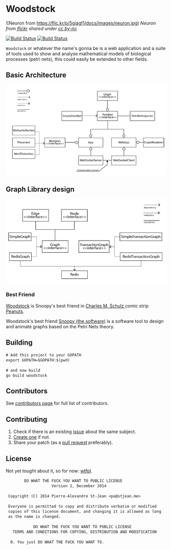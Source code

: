 # Woodstock

![Neuron from https://flic.kr/p/5giagf](docs/images/neuron.jpg)
_Neuron from [flickr](https://flic.kr/p/5giagf) shared under [cc by-nc](https://creativecommons.org/licenses/by-nc/2.0/)_

[![Build Status](https://travis-ci.org/criusmq/woodstock.svg?branch=master)](https://travis-ci.org/criusmq/woodstock)
[![Build Status](https://drone.io/github.com/criusmq/woodstock/status.png)](https://drone.io/github.com/criusmq/woodstock/latest)

`Woodstock` or whatever the name's gonna be is a web application and a suite of tools
used to show and analyse mathematical models of biological processes (petri nets), this could easily
be extended to other fields.

## Basic Architecture

![Basic Architecture Design](docs/basicuml.png)

## Graph Library design

![Basic Architecture Design](https://raw.githubusercontent.com/criusmq/woodstock/master/docs/graphuml.png)


### Best Friend

[Woodstock](https://en.wikipedia.org/wiki/Woodstock_(Peanuts)) is Snoopy's best friend in [Charles M. Schulz ](https://en.wikipedia.org/wiki/Charles_M._Schulz) comic strip [Peanuts](https://en.wikipedia.org/wiki/Peanuts). 

Woodstock's best friend [Snoopy (the software)](http://www-dssz.informatik.tu-cottbus.de/DSSZ/Software/Snoopy) is a software tool to design and animate graphs based on the Petri Nets theory.

## Building

    # Add this project to your GOPATH
    export GOPATH=$GOPATH:$(pwd)

    # and now build
    go build woodstock

## Contributors
See [contributors page](https://github.com/criusmq/woodstock/graphs/contributors) for full list of contributors.

## Contributing

1. Check if there is an existing [issue](https://github.com/criusmq/woodstock/issues) about the same subject.
2. [Create one](https://github.com/criusmq/woodstock/issues/new) if not.
3. Share your patch (as a [pull request](https://github.com/criusmq/woodstock/pulls) preferably).

## License

Not yet tought about it, so for now: [wtfpl](http://www.wtfpl.net/).

            DO WHAT THE FUCK YOU WANT TO PUBLIC LICENSE 
                        Version 2, December 2014 

     Copyright (C) 2014 Pierre-Alexandre St-Jean <pa@stjean.me> 

     Everyone is permitted to copy and distribute verbatim or modified 
     copies of this license document, and changing it is allowed as long 
     as the name is changed. 

                DO WHAT THE FUCK YOU WANT TO PUBLIC LICENSE 
       TERMS AND CONDITIONS FOR COPYING, DISTRIBUTION AND MODIFICATION 

      0. You just DO WHAT THE FUCK YOU WANT TO.

